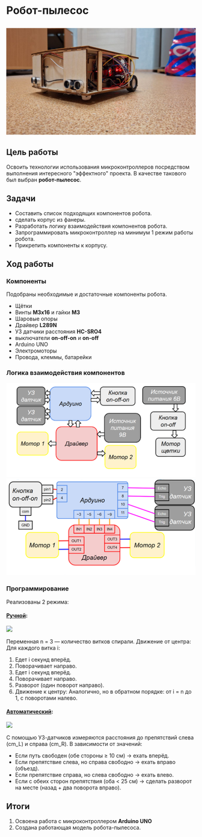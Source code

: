 # Робот-пылесос
![](img/пылесос%201.jpg)
---
## Цель работы
Освоить технологии использования микроконтроллеров посредством выполнения интересного "эффектного" проекта. В качестве такового был выбран **робот-пылесос**.
## Задачи
- Составить список подходящих компонентов робота.
- сделать корпус из фанеры.
- Разработать логику взаимодействия компонентов робота.
- Запрограммировать микроконтроллер на минимум 1 режим работы робота.
- Прикрепить компоненты к корпусу.
## Ход работы
### Компоненты
Подобраны необходимые и достаточные компоненты робота.
- Щётки
- Винты **М3х16** и гайки **М3**
- Шаровые опоры
- Драйвер **L289N**
- УЗ датчики расстояния **HC-SRO4**
- выключатели **on-off-on** и **on-off**
- Arduino UNO
- Электромоторы
- Провода, клеммы, батарейки


### Логика взаимодействия компонентов
![Блок-схема](img/блок-схема.png)
![](img/подключение.png)

### Программирование
Реализованы 2 режима:
#### [Ручной](pilesas.ino#L168):

![](img/ручной.gif)

Переменная n = 3 — количество витков спирали. Движение от центра:
Для каждого витка i:
1) Едет i секунд вперёд.
2) Поворачивает направо.
3) Едет i секунд вперёд.
4) Поворачивает направо.
5) Разворот (один поворот направо).
6) Движение к центру: Аналогично, но в обратном порядке: от i = n до 1, с поворотами налево.

#### [Автоматический](pilesas.ino#L143):

![](img/авто.gif)

С помощью УЗ-датчиков измеряются расстояния до препятствий слева (cm_L) и справа (cm_R). В зависимости от значений:
- Если путь свободен (обе стороны ≥ 10 см) → ехать вперёд.
- Если препятствие слева, но справа свободно → ехать вправо (объезд).
- Если препятствие справа, но слева свободно → ехать влево.
- Если с обеих сторон препятствия (оба < 25 см) → сделать разворот на месте (назад + два поворота вправо).

## Итоги
1) Освоена работа с микроконтроллером **Arduino UNO**
2) Создана работающая модель робота-пылесоса.
